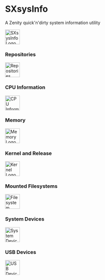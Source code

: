 # SXsysInfo

A Zenity quick'n'dirty system information utility

<img alt="SXsysInfo Logo" src="http://ideaware.xyz/images/SXsysInfo.png" width="48px" height="48px" />

### Repositories

<img alt="Repositories Logo" src="http://ideaware.xyz/images/SXsysInfo-repositories.png" width="48px" height="48px" />

### CPU Information

<img alt="CPU Information Logo" src="http://ideaware.xyz/images/SXsysInfo-cpu-information.png" width="48px" height="48px" />

### Memory

<img alt="Memory Logo" src="http://ideaware.xyz/images/SXsysInfo-memory.png" width="48px" height="48px" />

### Kernel and Release

<img alt="Kernel Logo" src="http://ideaware.xyz/images/SXsysInfo-kernel.png" width="48px" height="48px" />

### Mounted Filesystems

<img alt="Filesystem Logo" src="http://ideaware.xyz/images/SXsysInfo-filesystem.png" width="48px" height="48px" />

### System Devices

<img alt="System Devices Logo" src="http://ideaware.xyz/images/SXsysInfo-devices.png" width="48px" height="48px" />

### USB Devices

<img alt="USB Devices Logo" src="http://ideaware.xyz/images/SXsysInfo-usb.png" width="48px" height="48px" />

